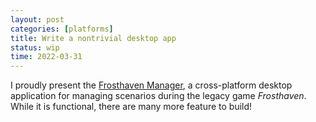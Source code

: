 ```yaml
---
layout: post
categories: [platforms]
title: Write a nontrivial desktop app
status: wip
time: 2022-03-31
---
```


I proudly present the [Frosthaven
Manager](https://github.com/benknoble/frosthaven-manager), a cross-platform
desktop application for managing scenarios during the legacy game *Frosthaven*.
While it is functional, there are many more feature to build!
